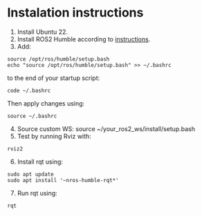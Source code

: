 # Instalation instructions
1. Install Ubuntu 22.
2. Install ROS2 Humble according to [instructions](https://docs.ros.org/en/humble/Installation/Ubuntu-Install-Debs.html).
3. Add:
```
source /opt/ros/humble/setup.bash
echo "source /opt/ros/humble/setup.bash" >> ~/.bashrc
```
to the end of your startup script:
```
code ~/.bashrc
```
Then apply changes using:
```
source ~/.bashrc
```
4. Source custom WS: source ~/your_ros2_ws/install/setup.bash
5. Test by running Rviz with: 
```
rviz2
```
6. Install rqt using:
```
sudo apt update
sudo apt install '~nros-humble-rqt*'
```
7. Run rqt using:
```
rqt
```